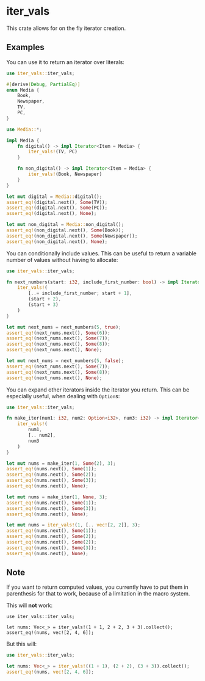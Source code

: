 # iter_vals

This crate allows for on the fly iterator creation.

## Examples

You can use it to return an iterator over literals:

```rust
use iter_vals::iter_vals;

#[derive(Debug, PartialEq)]
enum Media {
    Book,
    Newspaper,
    TV,
    PC,
}

use Media::*;

impl Media {
    fn digital() -> impl Iterator<Item = Media> {
        iter_vals!(TV, PC)
    }

    fn non_digital() -> impl Iterator<Item = Media> {
        iter_vals!(Book, Newspaper)
    }
}

let mut digital = Media::digital();
assert_eq!(digital.next(), Some(TV));
assert_eq!(digital.next(), Some(PC));
assert_eq!(digital.next(), None);

let mut non_digital = Media::non_digital();
assert_eq!(non_digital.next(), Some(Book));
assert_eq!(non_digital.next(), Some(Newspaper));
assert_eq!(non_digital.next(), None);
```

You can conditionally include values.
This can be useful to return a variable number of values without having to allocate:

```rust
use iter_vals::iter_vals;

fn next_numbers(start: i32, include_first_number: bool) -> impl Iterator<Item = i32> {
    iter_vals!(
        [..= include_first_number; start + 1],
        (start + 2),
        (start + 3)
    )
}

let mut next_nums = next_numbers(5, true);
assert_eq!(next_nums.next(), Some(6));
assert_eq!(next_nums.next(), Some(7));
assert_eq!(next_nums.next(), Some(8));
assert_eq!(next_nums.next(), None);

let mut next_nums = next_numbers(5, false);
assert_eq!(next_nums.next(), Some(7));
assert_eq!(next_nums.next(), Some(8));
assert_eq!(next_nums.next(), None);
```

You can expand other iterators inside the iterator you return.
This can be especially useful, when dealing with `Option`s:

```rust
use iter_vals::iter_vals;

fn make_iter(num1: i32, num2: Option<i32>, num3: i32) -> impl Iterator<Item = i32> {
    iter_vals!(
        num1,
        [.. num2],
        num3
    )
}

let mut nums = make_iter(1, Some(2), 3);
assert_eq!(nums.next(), Some(1));
assert_eq!(nums.next(), Some(2));
assert_eq!(nums.next(), Some(3));
assert_eq!(nums.next(), None);

let mut nums = make_iter(1, None, 3);
assert_eq!(nums.next(), Some(1));
assert_eq!(nums.next(), Some(3));
assert_eq!(nums.next(), None);

let mut nums = iter_vals!(1, [.. vec![2, 2]], 3);
assert_eq!(nums.next(), Some(1));
assert_eq!(nums.next(), Some(2));
assert_eq!(nums.next(), Some(2));
assert_eq!(nums.next(), Some(3));
assert_eq!(nums.next(), None);
```

## Note

If you want to return computed values, you currently have to put them in parenthesis for that
to work, because of a limitation in the macro system.

This will **not** work:

```no_compile
use iter_vals::iter_vals;

let nums: Vec<_> = iter_vals!(1 + 1, 2 + 2, 3 + 3).collect();
assert_eq!(nums, vec![2, 4, 6]);
```

But this will:

```rust
use iter_vals::iter_vals;

let nums: Vec<_> = iter_vals!((1 + 1), (2 + 2), (3 + 3)).collect();
assert_eq!(nums, vec![2, 4, 6]);
```
